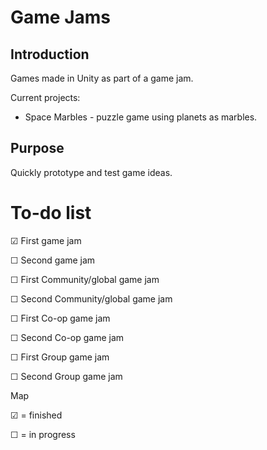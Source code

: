 Game Jams
=========

Introduction
-----------

Games made in Unity as part of a game jam.

Current projects:
- Space Marbles - puzzle game using planets as marbles. 


Purpose
-------

Quickly prototype and test game ideas.


To-do list
==========

&#x2611; First game jam

&#9744; Second game jam

&#9744; First Community/global game jam

&#9744; Second Community/global game jam

&#9744; First Co-op game jam

&#9744; Second Co-op game jam

&#9744; First Group game jam

&#9744; Second Group game jam





Map

&#x2611; = finished

&#9744; = in progress
